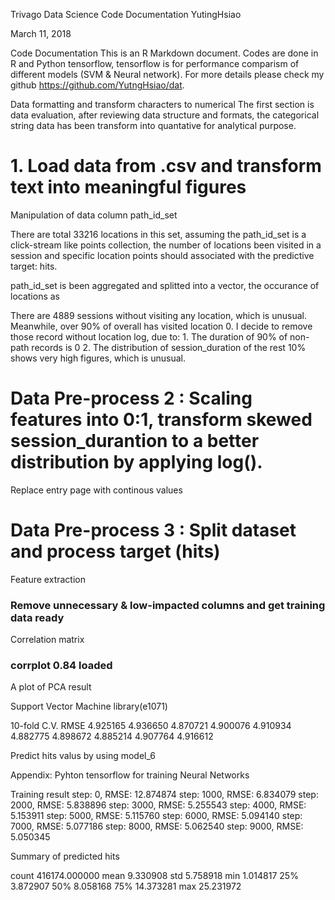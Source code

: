 Trivago Data Science Code Documentation
YutingHsiao

March 11, 2018

Code Documentation
This is an R Markdown document. Codes are done in R and Python tensorflow, tensorflow is for performance comparism of different models (SVM & Neural network). For more details please check my github https://github.com/YutngHsiao/dat.
  

Data formatting and transform characters to numerical
The first section is data evaluation, after reviewing data structure and formats, the categorical string data has been transform into quantative for analytical purpose.

# 1. Load data from .csv and transform text into meaningful figures

Manipulation of data column path_id_set

There are total 33216 locations in this set, assuming the path_id_set is a click-stream like points collection, the number of locations been visited in a session and specific location points should associated with the predictive target: hits.

path_id_set is been aggregated and splitted into a vector, the occurance of locations as

There are 4889 sessions without visiting any location, which is unusual. Meanwhile, over 90% of overall has visited location 0. I decide to remove those record without location log, due to: 1. The duration of 90% of non-path records is 0 2. The distribution of session_duration of the rest 10% shows very high figures, which is unusual.

 
# Data Pre-process 2 : Scaling features into 0:1, transform skewed session_durantion to a better distribution by applying log().

 Replace entry page with continous values

# Data Pre-process 3 : Split dataset and process target (hits)

 Feature extraction

### Remove unnecessary & low-impacted columns and get training data ready

 Correlation matrix

### corrplot 0.84 loaded

A plot of PCA result 

 Support Vector Machine
 library(e1071)

 10-fold C.V.
 RMSE 4.925165 4.936650 4.870721 4.900076 4.910934 4.882775 4.898672 4.885214 4.907764 4.916612
  

Predict hits valus by using model_6

Appendix: Pyhton tensorflow for training Neural Networks

Training result
step: 0, RMSE: 12.874874
step: 1000, RMSE: 6.834079
step: 2000, RMSE: 5.838896
step: 3000, RMSE: 5.255543 
step: 4000, RMSE: 5.153911
step: 5000, RMSE: 5.115760
step: 6000, RMSE: 5.094140
step: 7000, RMSE: 5.077186
step: 8000, RMSE: 5.062540
step: 9000, RMSE: 5.050345

Summary of predicted hits

count  416174.000000
mean        9.330908
std         5.758918
min         1.014817
25%         3.872907
50%         8.058168
75%        14.373281
max        25.231972
